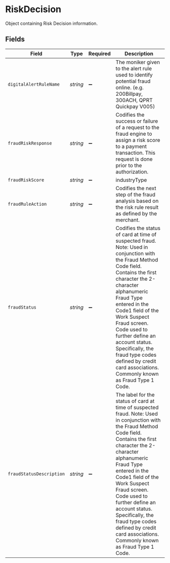 # RiskDecision

Object containing Risk Decision information.


## Fields

| Field                                                                                                                                                                                                                                                                                                                                                                                                                  | Type                                                                                                                                                                                                                                                                                                                                                                                                                   | Required                                                                                                                                                                                                                                                                                                                                                                                                               | Description                                                                                                                                                                                                                                                                                                                                                                                                            |
| ---------------------------------------------------------------------------------------------------------------------------------------------------------------------------------------------------------------------------------------------------------------------------------------------------------------------------------------------------------------------------------------------------------------------- | ---------------------------------------------------------------------------------------------------------------------------------------------------------------------------------------------------------------------------------------------------------------------------------------------------------------------------------------------------------------------------------------------------------------------- | ---------------------------------------------------------------------------------------------------------------------------------------------------------------------------------------------------------------------------------------------------------------------------------------------------------------------------------------------------------------------------------------------------------------------- | ---------------------------------------------------------------------------------------------------------------------------------------------------------------------------------------------------------------------------------------------------------------------------------------------------------------------------------------------------------------------------------------------------------------------- |
| `digitalAlertRuleName`                                                                                                                                                                                                                                                                                                                                                                                                 | *string*                                                                                                                                                                                                                                                                                                                                                                                                               | :heavy_minus_sign:                                                                                                                                                                                                                                                                                                                                                                                                     | The moniker given to the alert rule used to identify potential fraud online. (e.g. 200Billpay, 300ACH, QPRT Quickpay V005)                                                                                                                                                                                                                                                                                             |
| `fraudRiskResponse`                                                                                                                                                                                                                                                                                                                                                                                                    | *string*                                                                                                                                                                                                                                                                                                                                                                                                               | :heavy_minus_sign:                                                                                                                                                                                                                                                                                                                                                                                                     | Codifies the success or failure of a request to the fraud engine to assign a risk score to a payment transaction. This request is done prior to the authorization.                                                                                                                                                                                                                                                     |
| `fraudRiskScore`                                                                                                                                                                                                                                                                                                                                                                                                       | *string*                                                                                                                                                                                                                                                                                                                                                                                                               | :heavy_minus_sign:                                                                                                                                                                                                                                                                                                                                                                                                     | industryType                                                                                                                                                                                                                                                                                                                                                                                                           |
| `fraudRuleAction`                                                                                                                                                                                                                                                                                                                                                                                                      | *string*                                                                                                                                                                                                                                                                                                                                                                                                               | :heavy_minus_sign:                                                                                                                                                                                                                                                                                                                                                                                                     | Codifies the next step of the fraud analysis based on the risk rule result as defined by the merchant.                                                                                                                                                                                                                                                                                                                 |
| `fraudStatus`                                                                                                                                                                                                                                                                                                                                                                                                          | *string*                                                                                                                                                                                                                                                                                                                                                                                                               | :heavy_minus_sign:                                                                                                                                                                                                                                                                                                                                                                                                     | Codifies the status of card at time of suspected fraud. Note: Used in conjunction with the Fraud Method Code field. Contains the first character the 2-character alphanumeric Fraud Type entered in the Code1 field of the Work Suspect Fraud screen. Code used to further define an account status. Specifically, the fraud type codes defined by credit card associations. Commonly known as Fraud Type 1 Code.      |
| `fraudStatusDescription`                                                                                                                                                                                                                                                                                                                                                                                               | *string*                                                                                                                                                                                                                                                                                                                                                                                                               | :heavy_minus_sign:                                                                                                                                                                                                                                                                                                                                                                                                     | The label for the status of card at time of suspected fraud. Note: Used in conjunction with the Fraud Method Code field. Contains the first character the 2-character alphanumeric Fraud Type entered in the Code1 field of the Work Suspect Fraud screen. Code used to further define an account status. Specifically, the fraud type codes defined by credit card associations. Commonly known as Fraud Type 1 Code. |